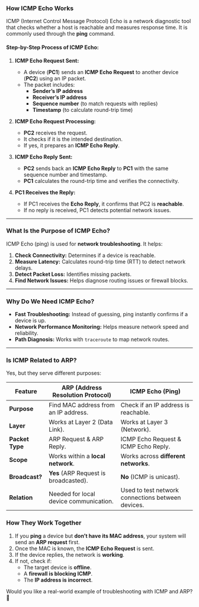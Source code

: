 ### **How ICMP Echo Works**

ICMP (Internet Control Message Protocol) Echo is a network diagnostic tool that checks whether a host is reachable and measures response time. It is commonly used through the **ping** command.

#### **Step-by-Step Process of ICMP Echo:**

1. **ICMP Echo Request Sent:**
    
    - A device (**PC1**) sends an **ICMP Echo Request** to another device (**PC2**) using an IP packet.
    - The packet includes:
        - **Sender’s IP address**
        - **Receiver’s IP address**
        - **Sequence number** (to match requests with replies)
        - **Timestamp** (to calculate round-trip time)
2. **ICMP Echo Request Processing:**
    
    - **PC2** receives the request.
    - It checks if it is the intended destination.
    - If yes, it prepares an **ICMP Echo Reply**.
3. **ICMP Echo Reply Sent:**
    
    - **PC2** sends back an **ICMP Echo Reply** to **PC1** with the same sequence number and timestamp.
    - **PC1** calculates the round-trip time and verifies the connectivity.
4. **PC1 Receives the Reply:**
    
    - If PC1 receives the **Echo Reply**, it confirms that PC2 is **reachable**.
    - If no reply is received, PC1 detects potential network issues.

---

### **What Is the Purpose of ICMP Echo?**

ICMP Echo (ping) is used for **network troubleshooting**. It helps:

1. **Check Connectivity:** Determines if a device is reachable.
2. **Measure Latency:** Calculates round-trip time (RTT) to detect network delays.
3. **Detect Packet Loss:** Identifies missing packets.
4. **Find Network Issues:** Helps diagnose routing issues or firewall blocks.

---

### **Why Do We Need ICMP Echo?**

- **Fast Troubleshooting:** Instead of guessing, ping instantly confirms if a device is up.
- **Network Performance Monitoring:** Helps measure network speed and reliability.
- **Path Diagnosis:** Works with `traceroute` to map network routes.

---

### **Is ICMP Related to ARP?**

Yes, but they serve different purposes:

| **Feature**     | **ARP** (Address Resolution Protocol)  | **ICMP Echo (Ping)**                              |
| --------------- | -------------------------------------- | ------------------------------------------------- |
| **Purpose**     | Find MAC address from an IP address.   | Check if an IP address is reachable.              |
| **Layer**       | Works at Layer 2 (Data Link).          | Works at Layer 3 (Network).                       |
| **Packet Type** | ARP Request & ARP Reply.               | ICMP Echo Request & ICMP Echo Reply.              |
| **Scope**       | Works within a **local network**.      | Works across **different networks**.              |
| **Broadcast?**  | **Yes** (ARP Request is broadcasted).  | **No** (ICMP is unicast).                         |
| **Relation**    | Needed for local device communication. | Used to test network connections between devices. |

### **How They Work Together**

1. If you **ping** a device but **don’t have its MAC address**, your system will send an **ARP request** first.
2. Once the MAC is known, the **ICMP Echo Request** is sent.
3. If the device replies, the network is **working**.
4. If not, check if:
    - The target device is **offline**.
    - A **firewall is blocking ICMP**.
    - The **IP address is incorrect**.

Would you like a real-world example of troubleshooting with ICMP and ARP? 🚀